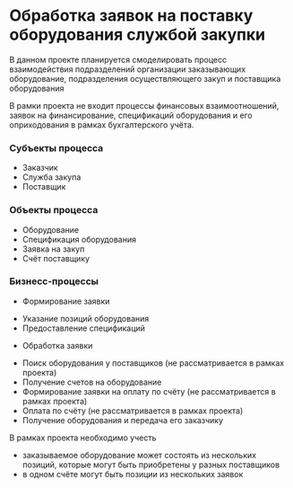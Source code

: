 ﻿# Обработка заявок на поставку оборудования службой закупки

В данном проекте планируется смоделировать процесс взаимодействия подразделений
организации заказывающих оборудование, подразделения осуществляющего закуп и
поставщика оборудования

В рамки проекта не входит процессы финансовых взаимоотношений, заявок на финансирование,
спецификаций оборудования и его оприходования в рамках бухгалтерского учёта. 

### Субъекты процесса
- Заказчик
- Служба закупа
- Поставщик

### Объекты процесса
- Оборудование
- Спецификация оборудования
- Заявка на закуп
- Счёт поставщику
  
### Бизнесс-процессы
* Формирование заявки
 - Указание позиций оборудования
 - Предоставление спецификаций
* Обработка заявки  
 - Поиск оборудования у поставщиков (не рассматривается в рамках проекта)
 - Получение счетов на оборудование
 - Формирование заявки на оплату по счёту (не рассматривается в рамках проекта)
 - Оплата по счёту (не рассматривается в рамках проекта)
 - Получение оборудования и передача его заказчику
 
В рамках проекта необходимо учесть 
- заказываемое оборудование может состоять из нескольких позиций, которые могут 
быть приобретены у разных поставщиков
- в одном счёте могут быть позиции из нескольких заявок  